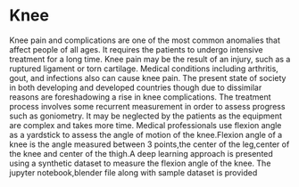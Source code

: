 # Knee
Knee pain and complications are one of the most common anomalies that affect people of all
ages. It requires the patients to undergo intensive treatment for a long time. Knee pain may be
the result of an injury, such as a ruptured ligament or torn cartilage. Medical conditions including
arthritis, gout, and infections also can cause knee pain. The present state of society in both
developing and developed countries though due to dissimilar reasons are foreshadowing a rise
in knee complications. The treatment process involves some recurrent measurement in order to
assess progress such as goniometry. It may be neglected by the patients as the equipment are
complex and takes more time. Medical professionals use flexion angle as a yardstick to assess
the angle of motion of the knee.Flexion angle of a knee is the angle measured between 3
points,the center of the leg,center of the knee and center of the thigh.A deep learning approach is presented using a synthetic dataset to
measure the flexion angle of the knee.
The jupyter notebook,blender file along with sample dataset is provided
